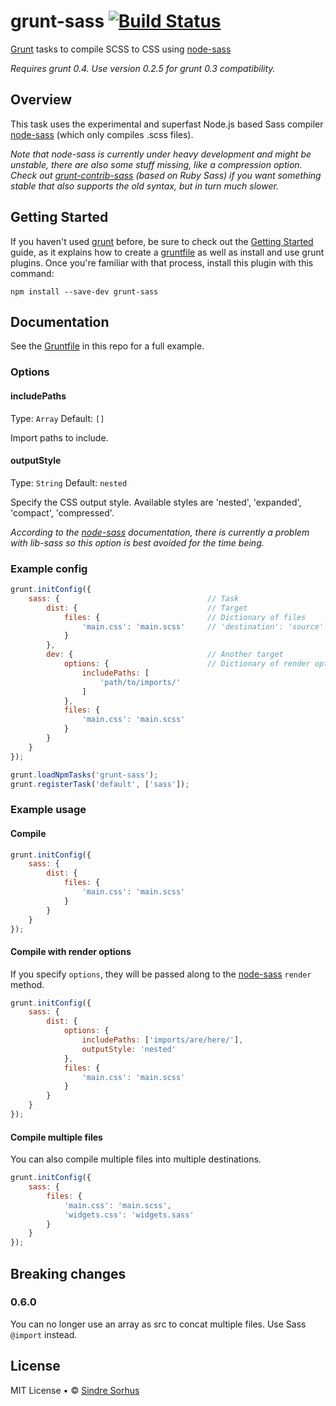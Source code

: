 # grunt-sass [![Build Status](https://secure.travis-ci.org/sindresorhus/grunt-sass.png?branch=master)](http://travis-ci.org/sindresorhus/grunt-sass)

[Grunt][grunt] tasks to compile SCSS to CSS using [node-sass](https://github.com/andrew/node-sass)

*Requires grunt 0.4. Use version 0.2.5 for grunt 0.3 compatibility.*


## Overview

This task uses the experimental and superfast Node.js based Sass compiler [node-sass](https://github.com/andrew/node-sass) (which only compiles .scss files).

*Note that node-sass is currently under heavy development and might be unstable, there are also some stuff missing, like a compression option. Check out [grunt-contrib-sass](https://github.com/gruntjs/grunt-contrib-sass) (based on Ruby Sass) if you want something stable that also supports the old syntax, but in turn much slower.*


## Getting Started

If you haven't used [grunt][] before, be sure to check out the [Getting Started][] guide, as it explains how to create a [gruntfile][Getting Started] as well as install and use grunt plugins. Once you're familiar with that process, install this plugin with this command:

```shell
npm install --save-dev grunt-sass
```

[grunt]: http://gruntjs.com
[Getting Started]: https://github.com/gruntjs/grunt/wiki/Getting-started


## Documentation

See the [Gruntfile](https://github.com/sindresorhus/grunt-sass/blob/master/Gruntfile.js) in this repo for a full example.


### Options

#### includePaths

Type: `Array`
Default: `[]`

Import paths to include.


#### outputStyle

Type: `String`
Default: `nested`

Specify the CSS output style. Available styles are 'nested', 'expanded', 'compact', 'compressed'.

*According to the [node-sass](https://github.com/andrew/node-sass) documentation, there is currently a problem with lib-sass so this option is best avoided for the time being.*


### Example config

```javascript
grunt.initConfig({
	sass: {									// Task
		dist: {								// Target
			files: {						// Dictionary of files
				'main.css': 'main.scss'		// 'destination': 'source'
			}
		},
		dev: {								// Another target
			options: {						// Dictionary of render options
				includePaths: [
					'path/to/imports/'
				]
			},
			files: {
				'main.css': 'main.scss'
			}
		}
	}
});

grunt.loadNpmTasks('grunt-sass');
grunt.registerTask('default', ['sass']);
```


### Example usage


#### Compile

```javascript
grunt.initConfig({
	sass: {
		dist: {
			files: {
				'main.css': 'main.scss'
			}
		}
	}
});
```


#### Compile with render options

If you specify `options`, they will be passed along to the [node-sass](https://github.com/andrew/node-sass) `render` method.

```javascript
grunt.initConfig({
	sass: {
		dist: {
			options: {
				includePaths: ['imports/are/here/'],
				outputStyle: 'nested'
			},
			files: {
				'main.css': 'main.scss'
			}
		}
	}
});
```


#### Compile multiple files

You can also compile multiple files into multiple destinations.

```javascript
grunt.initConfig({
	sass: {
		files: {
			'main.css': 'main.scss',
			'widgets.css': 'widgets.sass'
		}
	}
});
```


## Breaking changes

### 0.6.0

You can no longer use an array as src to concat multiple files. Use Sass `@import` instead.


## License

MIT License • © [Sindre Sorhus](http://sindresorhus.com)
